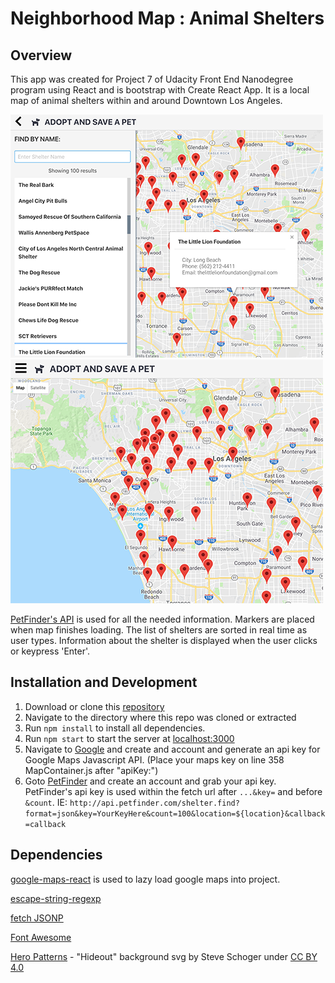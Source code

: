 # Neighborhood Map : Animal Shelters

## Overview

This app was created for Project 7 of Udacity Front End Nanodegree program using React and is bootstrap with Create React App. It is a local map of animal shelters within and around Downtown Los Angeles.

![Map with Side Panel](src/images/image1.png)
![Map without Side Panel](src/images/image2.png)

[PetFinder's API](https://www.petfinder.com/developers/) is used for all the needed information. Markers are placed when map finishes loading. The list of shelters are sorted in real time as user types. Information about the shelter is displayed when the user clicks or keypress 'Enter'.

## Installation and Development

1. Download or clone this [repository](https://github.com/rleu82/reactMap)
2. Navigate to the directory where this repo was cloned or extracted
3. Run `npm install` to install all dependencies.
4. Run `npm start` to start the server at [localhost:3000](http://localhost:3000/)
5. Navigate to [Google](https://cloud.google.com/maps-platform/) and create and account and generate an api key for Google Maps Javascript API. (Place your maps key on line 358 MapContainer.js after "apiKey:")
6. Goto [PetFinder](https://www.petfinder.com/developers/api-key) and create an account and grab your api key. PetFinder's api key is used within the fetch url after `...&key=` and before `&count`.
   IE: `http://api.petfinder.com/shelter.find?format=json&key=YourKeyHere&count=100&location=${location}&callback=callback`

## Dependencies

[google-maps-react](https://github.com/fullstackreact/google-maps-react) is used to lazy load google maps into project.

[escape-string-regexp](https://github.com/sindresorhus/escape-string-regexp)

[fetch JSONP](https://github.com/camsong/fetch-jsonp)

[Font Awesome](https://fontawesome.com/how-to-use/on-the-web/using-with/react)

[Hero Patterns](http://www.heropatterns.com/) - "Hideout" background svg by Steve Schoger under [CC BY 4.0](https://creativecommons.org/licenses/by/4.0/)
